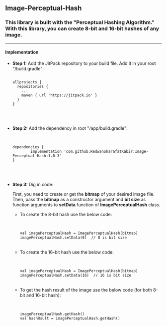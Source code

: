 ## Image-Perceptual-Hash

### This library is built with the "Perceptual Hashing Algorithm." With this library, you can create 8-bit and 16-bit hashes of any image.
- - - -
#### Implementation

* <b>Step 1:</b> Add the JitPack repository to your build file. Add it in your root "/build.gradle":<br>

  ```
  
  allprojects {
    repositories {
      ...
      maven { url 'https://jitpack.io' }
    }
  }
  
  ```
<br><br>
* <b>Step 2:</b> Add the dependency in root "/app/build.gradle":<br><br>
  ```
  
  dependencies {
          implementation 'com.github.RedwanSharafatKabir:Image-Perceptual-Hash:1.0.3'
  }
  
  ```
<br><br>
* <b>Step 3:</b> Dig in code:

  First, you need to create or get the <b>bitmap</b> of your desired image file.
  Then, pass the <b>bitmap</b> as a constructor argument and <b>bit size</b> as function arguments to <b>setData</b> function of <b>ImagePerceptualHash</b> class.
  
  * To create the 8-bit hash use the below code:<br><br>
    ```

    val imagePerceptualHash = ImagePerceptualHash(bitmap)
    imagePerceptualHash.setData(8)  // 8 is bit size
    
    ```
  <br>
  
  * To create the 16-bit hash use the below code:<br><br>
    ```
    
    val imagePerceptualHash = ImagePerceptualHash(bitmap)
    imagePerceptualHash.setData(16)  // 16 is bit size

    ```
  <br>
  
  * To get the hash result of the image use the below code (for both 8-bit and 16-bit hash):<br><br>
    ```

    imagePerceptualHash.getHash()
    val hashRsult = imagePerceptualHash.getHash()

    ```
